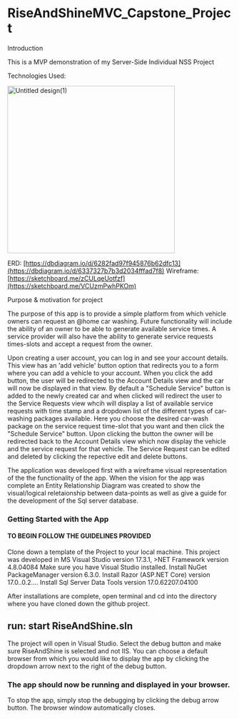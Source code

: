 # RiseAndShineMVC_Capstone_Project

Introduction

This is a MVP demonstration of my Server-Side Individual NSS Project

Technologies Used:


<img width="375" alt="Untitled design(1)" src="https://user-images.githubusercontent.com/91228783/198887465-d305a564-90ba-4a23-8632-a041c3f3ba4c.png">


ERD: [https://dbdiagram.io/d/6282fad97f945876b62dfc13](https://dbdiagram.io/d/6337327b7b3d2034fffad7f8)
Wireframe: [https://sketchboard.me/zCULqeUotfzf](https://sketchboard.me/VCUzmPwhPKOm)

Purpose & motivation for project

The purpose of this app is to provide a simple platform from which vehicle owners can request an @home car washing. Future functionality will include the ability of an owner to be able to generate available service times. A service provider will also have the ability to generate service requests times-slots and accept a request from the owner.

Upon creating a user account, you can log in and see your account details. This view has an 'add vehicle' button option that redirects you to a form where you can add a vehicle to your account. When you click the add button, the user will be redirected to the Account Details view and the car will now be displayed in that view. By default a "Schedule Service" button is added to the newly created car and when clicked will redirect the user to the Service Requests view whcih will display a list of available service requests with time stamp and a dropdown list of the different types of car-washing packages available. Here you choose the desired car-wash package on the service request time-slot that you want and then click the "Schedule Service" button. Upon clicking the button the owner will be redirected back to the Account Details view which now display the vehicle and the service request for that vehicle. The Service Request can be edited and deleted by clicking the repective edit and delete buttons.

The application was developed first with a wireframe visual representation of the the functionality of the app. When the vision for the app was complete an Entity Relationship Diagram was created to show the visual/logical reletaionship between data-points as well as give a guide for the development of the Sql server database.

### Getting Started with the App

#### TO BEGIN FOLLOW THE GUIDELINES PROVIDED
Clone down a template of the Project to your local machine.
This project was developed in MS Visual Studio version 17.3.1, >NET Framework version 4.8.04084
Make sure you have Visual Studio installed.
Install NuGet PackageManager version 6.3.0.
Install Razor (ASP.NET Core) version 17.0..0.2....
Install Sql Server Data Tools version 17.0.62207.04100

After installations are complete, open terminal and cd into the directory where you have cloned down the github project.
## run: start RiseAndShine.sln
The project will open in Visual Studio.
Select the debug button and make sure RiseAndShine is selected and not IIS.
You can choose a default browser from which you would like to display the app by clicking the dropdown arrow next to the right of the debug button.
### The app should now be running and displayed in your browser. 

To stop the app, simply stop the debugging by clicking the debug arrow button. The browser window automatically closes.



